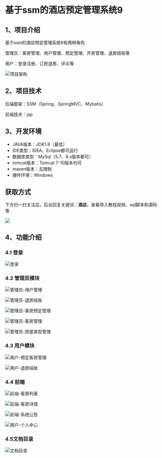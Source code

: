 # 基于ssm的酒店预定管理系统9



## 1、项目介绍

基于ssm的酒店预定管理系统9有两种角色

管理员：客房管理、用户管理、预定管理、开房管理、退房结账等

用户：登录注册、订房退房、评论等

![项目架构](https://www.codeshop.fun/Typora-Images/202402051204553.png)

## 2、项目技术

后端框架：SSM（Spring、SpringMVC、Mybatis）

前端技术：jsp

## 3、开发环境

- JAVA版本：JDK1.8（最佳）
- IDE类型：IDEA、Eclipse都可运行
- 数据库类型：MySql（5.7、8.x版本都可） 
- tomcat版本：Tomcat 7-10版本均可
- maven版本：无限制
- 硬件环境：Windows

## 获取方式

下方扫一扫关注后，后台回复关键词：**酒店**，查看导入教程视频、sql脚本和源码等

 ![](https://www.codeshop.fun/Typora-Images/202205281253739.png)
## 4、功能介绍

### 4.1 登录

![登录](https://www.codeshop.fun/Typora-Images/202402051205766.jpg)

### 4.2 管理员模块

![管理员-用户管理](https://www.codeshop.fun/Typora-Images/202402051206445.jpg)

![管理员-退房结账](https://www.codeshop.fun/Typora-Images/202402051206455.jpg)

![管理员-客房预定管理](https://www.codeshop.fun/Typora-Images/202402051206507.jpg)

![管理员-客房管理](https://www.codeshop.fun/Typora-Images/202402051206474.jpg)

![管理员-房屋类型管理](https://www.codeshop.fun/Typora-Images/202402051206501.jpg)

### 4.3 用户模块

![用户-预定客房管理](https://www.codeshop.fun/Typora-Images/202402051206448.jpg)

![用户-退房结账](https://www.codeshop.fun/Typora-Images/202402051206439.jpg)

### 4.4 前端

![前端-客房列表](https://www.codeshop.fun/Typora-Images/202402051206162.jpg)

![前端-客房详情](https://www.codeshop.fun/Typora-Images/202402051206045.jpg)

![前端-系统公告](https://www.codeshop.fun/Typora-Images/202402051206505.jpg)

![用户-个人中心](https://www.codeshop.fun/Typora-Images/202402051206247.jpg)

### 4.5文档目录

![文档目录](https://www.codeshop.fun/Typora-Images/202402051205967.jpg)







